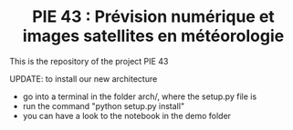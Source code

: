 # <div align="center">PIE 43 : Prévision numérique et images satellites en météorologie</div>
This is the repository of the project PIE 43

UPDATE: to install our new architecture
* go into a terminal in the folder arch/, where the setup.py file is
* run the command "python setup.py install"
* you can have a look to the notebook in the demo folder